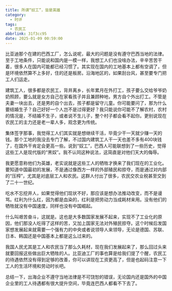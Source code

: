 ```yaml
---
title: 所谓“奴工”，皆是英雄
category:
  - 时评
tags:
  - 农民工
abbrlink: 31f3cc95
date: 2025-01-09 00:59:00
---
```

比亚迪那个在建的巴西工厂，怎么说呢，最大的问题是没有遵守巴西当地的法律。至于工地条件，只能说和国内是一模一样，我想工人们也没啥办法，辛辛苦苦干着，很多人在国内可能都已经习惯了。<!-- more -->其实现在国内的工地基本上都有空调了，但是环境依然算不上多好，住的还是板房。沿海地区的，如果刮台风，甚至要专门把工人们运走。

建筑工人，很多都是农民工，背井离乡，长年累月在外打工，孩子要么交给爷爷奶奶照顾，要么就是女方自己在家看孩子并且兼顾种地，男方自个外出打工。不管是夫妻一块出去，还是男的自个出去，孩子都是留守儿童。你可能要问了，那为什么要结婚生子？自己好好一个人岂不是过得更好？我只能说你可能不了解农村，农村的情况是，不结婚不生子，或者说不生儿子，整个村子都会看不起你。更别说现在农民工的主力还是老一辈人多，观念更为传统。

集体签字那事，我觉得工人们其实就是想继续干活，毕竟少干一天就少赚一天的钱。那个工地的我没去专门了解，不过国内建筑工人干一天也差不多有400块钱了，在国外干肯定会更高一些。说到“奴工”，巴西人可能联想到了一些历史，觉得这些工人是现代版的“黑奴”。我不认同这种说法，这简直是对他们天大的侮辱。

我更愿意称他们为英雄，老实说就是这些工人的牺牲才换来了我们现在的工业化。要知道中国最初的发展，不是通过像西方一样的外部殖民和掠夺，而是通过对内部的“压榨”，尤其是对底层工人和农民。这群人付出了很多，农民交农业税甚至交到了二十一世纪。

吃水不忘挖井人，如果觉得他们现状不好，那应该是想办法推动改变，而不是谩骂。红利为什么红，因为都是血染的，红利是把劳动力当成耗材来用。没有他们的牺牲就没有中国速度，同样也没有中国崛起。

什么叫艰苦奋斗，这就是。这也是大多数国家发展不起来，实现不了工业化的原因，他们那没人吃得了这样的苦，又加上国家无法对外殖民掠夺。这个时候后发国家想发展起来就需要一个强有力的中央或者说领导人来领导，无论是德国、苏联、日本、韩国还是中国基本上都是这么过来的。

我国人民尤其是工人和农民当了那么久耗材，现在我们发展起来了，那么回过头来就要回报这些做出巨大牺牲的人。比亚迪工厂的事也算是给我们提了个醒，农民工的待遇依然没有得到足够的改善，你可以讲现在工资更高了，但是也起码注意一下工人的生活环境和劳动时长吧。

总结一下，出海企业不遵守当地法律是不可饶恕的错误，无论国内还是国外的中国企业里的工人待遇都有很大提升空间，毕竟连巴西人都看不下去了。